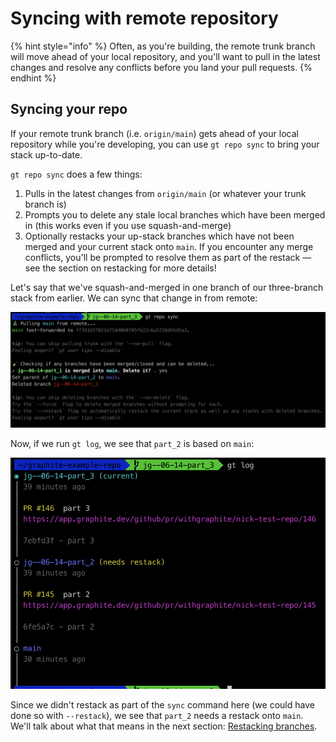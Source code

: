 # Syncing with remote repository

{% hint style="info" %}
Often, as you're building, the remote trunk branch will move ahead of your local repository, and you'll want to pull in the latest changes and resolve any conflicts before you land your pull requests.
{% endhint %}

## Syncing your repo

If your remote trunk branch (i.e. `origin/main`) gets ahead of your local repository while you're developing, you can use `gt repo sync` to bring your stack up-to-date.

`gt repo sync` does a few things:

1. Pulls in the latest changes from `origin/main` (or whatever your trunk branch is)
2. Prompts you to delete any stale local branches which have been merged in (this works even if you use squash-and-merge)
3. Optionally restacks your up-stack branches which have not been merged and your current stack onto `main`. If you encounter any merge conflicts, you'll be prompted to resolve them as part of the restack — see the section on restacking for more details!

Let's say that we've squash-and-merged in one branch of our three-branch stack from earlier.  We can sync that change in from remote:

![](<../../.gitbook/assets/image (15).png>)

Now, if we run `gt log`, we see that `part_2` is based on `main`:

<img src="../../.gitbook/assets/image (6).png" alt="" data-size="original">

Since we didn't restack as part of the `sync` command here (we could have done so with `--restack`), we see that `part_2` needs a restack onto `main`.  We'll talk about what that means in the next section: [Restacking branches](https://docs.graphite.dev/guides/graphite-cli/restacking-branches).
